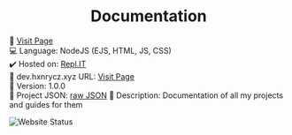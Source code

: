 <div align="center">
   <h1>Documentation</h1>
 </div>
 
🔗 [Visit Page](https://docs.hxnrycz.xyz)<br>
💻 Language: NodeJS (EJS, HTML, JS, CSS)<br>
✔️ Hosted on: [Repl.IT](https://replit.com)<br>
💎 dev.hxnrycz.xyz URL: [Visit Page](https://dev.hxnrycz.xyz/documentation)<br>
🎈 Version: 1.0.0<br>
💨 Project JSON: [raw JSON](https://dev.hxnrycz.xyz/documentation/raw)
📰 Description: Documentation of all my projects and guides for them

![Website Status](https://img.shields.io/website?down_color=red&down_message=Offline&label=Status&style=for-the-badge&up_color=green&up_message=Online&url=https%3A%2F%2Fdocs.hxnrycz.xyz)
